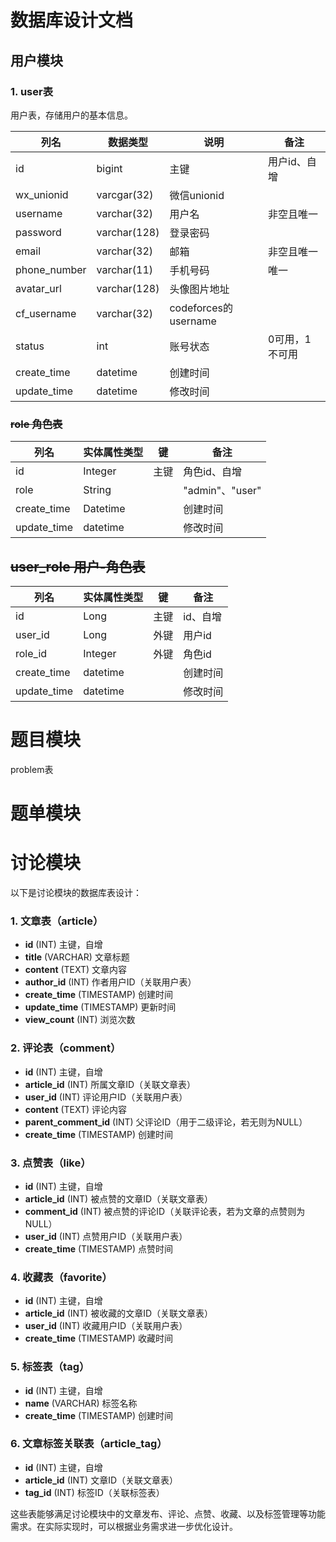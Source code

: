 # 数据库设计文档

## 用户模块

### 1. user表 

用户表，存储用户的基本信息。

| 列名           | 数据类型         | 说明                  | 备注       |
| ------------ | ------------ | ------------------- | -------- |
| id           | bigint       | 主键                  | 用户id、自增  |
| wx_unionid   | varcgar(32)  | 微信unionid           |          |
| username     | varchar(32)  | 用户名                 | 非空且唯一    |
| password     | varchar(128) | 登录密码                |          |
| email        | varchar(32)  | 邮箱                  | 非空且唯一    |
| phone_number | varchar(11)  | 手机号码                | 唯一       |
| avatar_url   | varchar(128) | 头像图片地址              |          |
| cf_username  | varchar(32)  | codeforces的username |          |
| status       | int          | 账号状态                | 0可用，1不可用 |
| create_time  | datetime     | 创建时间                |          |
| update_time  | datetime     | 修改时间                |          |

### ~~role  角色表~~  

| 列名        | 实体属性类型 | 键   | 备注            |
| ----------- | ------------ | ---- | --------------- |
| id          | Integer      | 主键 | 角色id、自增    |
| role        | String       |      | "admin"、"user" |
| create_time | Datetime     |      | 创建时间        |
| update_time | datetime     |      | 修改时间        |

## ~~user_role  用户-角色表~~

| 列名        | 实体属性类型 | 键   | 备注     |
| ----------- | ------------ | ---- | -------- |
| id          | Long         | 主键 | id、自增 |
| user_id     | Long         | 外键 | 用户id   |
| role_id     | Integer      | 外键 | 角色id   |
| create_time | datetime     |      | 创建时间 |
| update_time | datetime     |      | 修改时间 |

# 题目模块
problem表


# 题单模块



# 讨论模块
以下是讨论模块的数据库表设计：

### 1. 文章表（article）
- **id** (INT) 主键，自增
- **title** (VARCHAR) 文章标题
- **content** (TEXT) 文章内容
- **author_id** (INT) 作者用户ID（关联用户表）
- **create_time** (TIMESTAMP) 创建时间
- **update_time** (TIMESTAMP) 更新时间
- **view_count** (INT) 浏览次数

### 2. 评论表（comment）
- **id** (INT) 主键，自增
- **article_id** (INT) 所属文章ID（关联文章表）
- **user_id** (INT) 评论用户ID（关联用户表）
- **content** (TEXT) 评论内容
- **parent_comment_id** (INT) 父评论ID（用于二级评论，若无则为NULL）
- **create_time** (TIMESTAMP) 创建时间

### 3. 点赞表（like）
- **id** (INT) 主键，自增
- **article_id** (INT) 被点赞的文章ID（关联文章表）
- **comment_id** (INT) 被点赞的评论ID（关联评论表，若为文章的点赞则为NULL）
- **user_id** (INT) 点赞用户ID（关联用户表）
- **create_time** (TIMESTAMP) 点赞时间

### 4. 收藏表（favorite）
- **id** (INT) 主键，自增
- **article_id** (INT) 被收藏的文章ID（关联文章表）
- **user_id** (INT) 收藏用户ID（关联用户表）
- **create_time** (TIMESTAMP) 收藏时间

### 5. 标签表（tag）
- **id** (INT) 主键，自增
- **name** (VARCHAR) 标签名称
- **create_time** (TIMESTAMP) 创建时间

### 6. 文章标签关联表（article_tag）
- **id** (INT) 主键，自增
- **article_id** (INT) 文章ID（关联文章表）
- **tag_id** (INT) 标签ID（关联标签表）

这些表能够满足讨论模块中的文章发布、评论、点赞、收藏、以及标签管理等功能需求。在实际实现时，可以根据业务需求进一步优化设计。